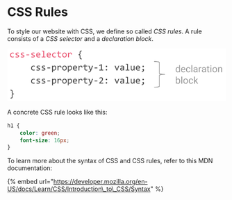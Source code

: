 # CSS Rules

To style our website with CSS, we define so called _CSS rules_. A rule consists of a _CSS selector_ and a _declaration block_. 

![A hypothetical CSS rule with two declarations.](../../../../.gitbook/assets/css_rule.png)

A concrete CSS rule looks like this:

```css
h1 {
    color: green;
    font-size: 16px;
}
```

To learn more about the syntax of CSS and CSS rules, refer to this MDN documentation:

{% embed url="https://developer.mozilla.org/en-US/docs/Learn/CSS/Introduction\_to\_CSS/Syntax" %}

